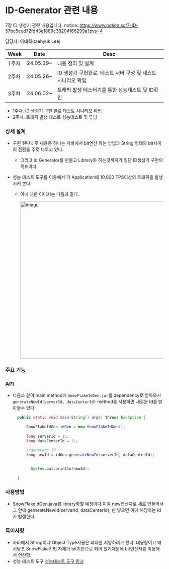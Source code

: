 # ID-Generator 관련 내용

7장 ID 생성기 관련 내용입니다.
notion: https://www.notion.so/7-ID-57bc5ecd72fd43e1889c38204f66299a?pvs=4

담당자: 이태혁(taehyuk Lee)  

|Week|Date|Desc|
|------|---|---|
|1주차|24.05.19~|내용 정리 및 설계|
|2주차|24.05.26~|ID 생성기 구현완료, 테스트 서버 구성 및 테스트 시나리오 확립|
|3주차|24.06.02~|트래픽 발생 테스터기를 통한 성능테스트 및 ID확인|

- 1주차. ID 생성기 구현 완료 테스트 시나리오 확립
- 2주차. 트래픽 발생 테스트 성능테스트 및 튜닝 

### 상세 설계  
- 구현 1주차: 주 내용중 하나는 자바에서 bit연산 하는 방법과 String 형태와 bit사이의 전환을 주로 다루고 있다.
  - 그리고 Id Generator를 만들고 Library화 하는것까지가 일단 ID생성기 구현의 목표이다.
 
- 성능 테스트 도구를 이용해서 각 Application에 10,000 TPS이상의 트래픽을 발생시켜 본다.
  - 이에 대한 이미지는 다음과 같다.

    <img width="954" alt="image" src="https://github.com/0-0-man-hour/7.ID-Generator/assets/89365465/e41e4553-02ac-4f5d-92c0-a95409156dea" width=350 height=500>
    </img>
     

### 주요 기능


### API
- 다음과 같이 main method에 ```SnowFlakeIdGen.jar```를 dependency로 받아와서 ```generateNewId(serverId, dataCenterId)``` method를 사용하면 새로운 Id를 받아올수 있다.

  ``` java
  	public static void main(String[] args) throws Exception {
  		
  		SnowFlakeIdGen idGen = new SnowFlakeIdGen();
  		
  		long serverId = 1L;
  		long dataCenterId = 1L;
  
  		//generate Id
  		long newId = idGen.generateNewId(serverId, dataCenterId);
          
          
          System.out.println(newId);
         
  	}
  ```


### 사용방법
- SnowFlakeIdGen.java를 library화할 예정이다 이걸 new연산자로 새로 만들어서 그 안에 generateNewId(serverId, dataCenterId); 만 넣으면 이에 해당하는 Id가 발생한다.


### 특이사항
- 자바에서 String이나 Object Type사용은 최대한 지양하려고 했다. 대용량이고 애시당초 SnowFlake기법 자체가 bit기반으로 되어 있기때문에 bit연산자를 이용해서 연산함.
- 성능 테스트 도구 <a href="https://www.lesstif.com/software-architect/wrk-modern-http-bench-marking-tool-106856711.html"> 성능테스트 도구 링크 </a>

